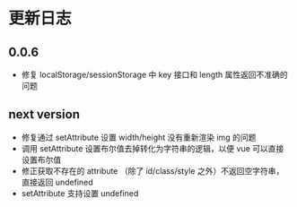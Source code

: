 # 更新日志

## 0.0.6

* 修复 localStorage/sessionStorage 中 key 接口和 length 属性返回不准确的问题

## next version

* 修复通过 setAttribute 设置 width/height 没有重新渲染 img 的问题
* 调用 setAttribute 设置布尔值去掉转化为字符串的逻辑，以便 vue 可以直接设置布尔值
* 修正获取不存在的 attribute （除了 id/class/style 之外）不返回空字符串，直接返回 undefined
* setAttribute 支持设置 undefined